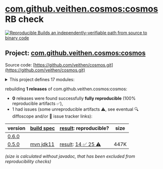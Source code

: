 [com.github.veithen.cosmos:cosmos](https://central.sonatype.com/artifact/com.github.veithen.cosmos/cosmos/versions) RB check
=======

[![Reproducible Builds](https://reproducible-builds.org/images/logos/rb.svg) an independently-verifiable path from source to binary code](https://reproducible-builds.org/)

## Project: [com.github.veithen.cosmos:cosmos](https://central.sonatype.com/artifact/com.github.veithen.cosmos/cosmos/versions)

Source code: [https://github.com/veithen/cosmos.git](https://github.com/veithen/cosmos.git)

<details><summary>This project defines 17 modules:</summary>

* [com.github.veithen.cosmos:bundle1](https://central.sonatype.com/artifact/com.github.veithen.cosmos/bundle1/0.5.0)
* [com.github.veithen.cosmos:bundle2](https://central.sonatype.com/artifact/com.github.veithen.cosmos/bundle2/0.5.0)
* [com.github.veithen.cosmos:cosmos](https://central.sonatype.com/artifact/com.github.veithen.cosmos/cosmos/0.5.0)
* [com.github.veithen.cosmos:cosmos-equinox](https://central.sonatype.com/artifact/com.github.veithen.cosmos/cosmos-equinox/0.5.0)
* [com.github.veithen.cosmos:cosmos-log-service](https://central.sonatype.com/artifact/com.github.veithen.cosmos/cosmos-log-service/0.5.0)
* [com.github.veithen.cosmos:cosmos-osgi-runtime](https://central.sonatype.com/artifact/com.github.veithen.cosmos/cosmos-osgi-runtime/0.5.0)
* [com.github.veithen.cosmos:cosmos-testing](https://central.sonatype.com/artifact/com.github.veithen.cosmos/cosmos-testing/0.5.0)
* [com.github.veithen.cosmos:eclipse-core-resources-test](https://central.sonatype.com/artifact/com.github.veithen.cosmos/eclipse-core-resources-test/0.5.0)
* [com.github.veithen.cosmos:eclipse-core-runtime-test](https://central.sonatype.com/artifact/com.github.veithen.cosmos/eclipse-core-runtime-test/0.5.0)
* [com.github.veithen.cosmos:eclipse-emf-ecore-autostart-test](https://central.sonatype.com/artifact/com.github.veithen.cosmos/eclipse-emf-ecore-autostart-test/0.5.0)
* [com.github.veithen.cosmos:eclipse-emf-ecore-codegen-test](https://central.sonatype.com/artifact/com.github.veithen.cosmos/eclipse-emf-ecore-codegen-test/0.5.0)
* [com.github.veithen.cosmos:eclipse-p2-test](https://central.sonatype.com/artifact/com.github.veithen.cosmos/eclipse-p2-test/0.5.0)
* [com.github.veithen.cosmos:lazy-activation-test](https://central.sonatype.com/artifact/com.github.veithen.cosmos/lazy-activation-test/0.5.0)
* [com.github.veithen.cosmos:misc-test](https://central.sonatype.com/artifact/com.github.veithen.cosmos/misc-test/0.5.0)
* [com.github.veithen.cosmos:osgi-tests](https://central.sonatype.com/artifact/com.github.veithen.cosmos/osgi-tests/0.5.0)
* [com.github.veithen.cosmos:start-stop-bundle-test](https://central.sonatype.com/artifact/com.github.veithen.cosmos/start-stop-bundle-test/0.5.0)
* [com.github.veithen.cosmos:tracker-test](https://central.sonatype.com/artifact/com.github.veithen.cosmos/tracker-test/0.5.0)
</details>

rebuilding **1 releases** of com.github.veithen.cosmos:cosmos:
- **0** releases were found successfully **fully reproducible** (100% reproducible artifacts :white_check_mark:),
- 1 had issues (some unreproducible artifacts :warning:, see eventual :mag: diffoscope and/or :memo: issue tracker links):

| version | [build spec](/BUILDSPEC.md) | [result](https://reproducible-builds.org/docs/jvm/): reproducible? | size |
| -- | --------- | ------ | -- |
| [0.6.0](https://central.sonatype.com/artifact/com.github.veithen.cosmos/cosmos/0.6.0/pom) | | | |
| [0.5.0](https://central.sonatype.com/artifact/com.github.veithen.cosmos/cosmos/0.5.0/pom) | [mvn jdk11](cosmos-0.5.0.buildspec) | [result](cosmos-0.5.0.buildinfo): [14 :white_check_mark:  25 :warning:](cosmos-0.5.0.buildcompare) | 447K |

<i>(size is calculated without javadoc, that has been excluded from reproducibility checks)</i>
